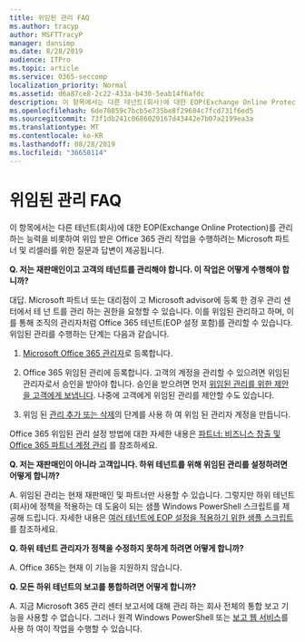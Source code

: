 ```yaml
---
title: 위임된 관리 FAQ
ms.author: tracyp
author: MSFTTracyP
manager: dansimp
ms.date: 8/28/2019
audience: ITPro
ms.topic: article
ms.service: O365-seccomp
localization_priority: Normal
ms.assetid: d6a87ce8-2c22-433a-b430-5eab14f6afdc
description: 이 항목에서는 다른 테넌트(회사)에 대한 EOP(Exchange Online Protection)를 관리하는 능력을 비롯하여 위임 받은 Office 365 관리 작업을 수행하려는 Microsoft 파트너 및 리셀러를 위한 질문과 답변이 제공됩니다.
ms.openlocfilehash: 6de70859c7bcb5e735be8f29684c7fcd731f6ed5
ms.sourcegitcommit: 73f1db241c0686020167d43442e7b07a2199ea3a
ms.translationtype: MT
ms.contentlocale: ko-KR
ms.lasthandoff: 08/28/2019
ms.locfileid: "36658114"
---
```

# <a name="delegated-administration-faq"></a>위임된 관리 FAQ

이 항목에서는 다른 테넌트(회사)에 대한 EOP(Exchange Online Protection)를 관리하는 능력을 비롯하여 위임 받은 Office 365 관리 작업을 수행하려는 Microsoft 파트너 및 리셀러를 위한 질문과 답변이 제공됩니다.
  
 **Q. 저는 재판매인이고 고객의 테넌트를 관리해야 합니다. 이 작업은 어떻게 수행해야 합니까?**
  
대답. Microsoft 파트너 또는 대리점이 고 Microsoft advisor에 등록 한 경우 관리 센터에서 테 넌 트를 관리 하는 권한을 요청할 수 있습니다. 이를 위임된 관리하고 하며, 이를 통해 조직의 관리자처럼 Office 365 테넌트(EOP 설정 포함)를 관리할 수 있습니다. 위임된 관리를 수행하는 단계는 다음과 같습니다.
  
1. [Microsoft Office 365 관리자](https://aka.ms/cloudbenefits)로 등록합니다.

2. Office 365 위임된 관리에 등록합니다. 고객의 계정을 관리할 수 있으려면 위임된 관리자로서 승인을 받아야 합니다. 승인을 받으려면 먼저 [위임된 관리를 위한 제안을 고객에게 보냅니다](https://go.microsoft.com/fwlink/?LinkId=396829). 나중에 고객에게 위임된 관리를 제안할 수도 있습니다.

3. 위임 된 [관리 추가 또는 삭제](https://go.microsoft.com/fwlink/?LinkId=396831)의 단계를 사용 하 여 위임 된 관리자 계정을 만듭니다.

Office 365 위임된 관리 설정 방법에 대한 자세한 내용은 [파트너: 비즈니스 창출 및 Office 365 파트너 계정 관리](https://go.microsoft.com/fwlink/?LinkId=301485) 를 참조하세요.
  
 **Q. 저는 재판매인이 아니라 고객입니다. 하위 테넌트를 위해 위임된 관리를 설정하려면 어떻게 합니까?**
  
A. 위임된 관리는 현재 재판매인 및 파트너만 사용할 수 있습니다. 그렇지만 하위 테넌트(회사)에 정책을 적용하는 데 도움이 되는 샘플 Windows PowerShell 스크립트를 제공해 드립니다. 자세한 내용은 [여러 테넌트에 EOP 설정을 적용하기 위한 샘플 스크립트](sample-script-for-applying-eop-settings-to-multiple-tenants.md)를 참조하세요.
  
 **Q. 하위 테넌트 관리자가 정책을 수정하지 못하게 하려면 어떻게 합니까?**
  
A. Office 365는 현재 이 기능을 지원하지 않습니다.
  
 **Q. 모든 하위 테넌트의 보고를 통합하려면 어떻게 합니까?**
  
A. 지금 Microsoft 365 관리 센터 보고서에 대해 관리 하는 회사 전체의 통합 보고 기능을 사용할 수 없습니다. 그러나 원격 Windows PowerShell 또는 [보고 웹 서비스](https://go.microsoft.com/fwlink/?LinkId=279926)를 사용 하 여이 작업을 수행할 수 있습니다.

